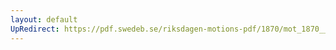 ```yaml
---
layout: default
UpRedirect: https://pdf.swedeb.se/riksdagen-motions-pdf/1870/mot_1870__ak__00123/mot_1870__ak__00123_002.pdf
---
```

